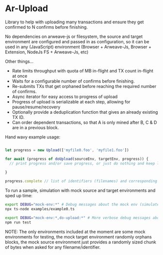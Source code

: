 Ar-Upload
=========

Library to help with uploading many transactions and ensure they get confirmed to N confirms
before finishing.

No dependencies on arweave-js or filesystem, the source and target environment
are configured and passed in as configuration, so it can be used in any (JavaScript)
environment (Browser + Arweave-Js, Browser + Extension, NodeJs FS + Arweave-Js, etc)

Other things...

- Rate limits throughput with quota of MB in-flight and TX count in-flight at once
- Waits for a configurable number of confirms before finishing.
- Re-submits TXs that get orphaned before reaching the required number of confirms.
- Async iterator for easy access to progress of upload
- Progress of upload is serializable at each step, allowing for pause/resume/recovery
- Optionally provide a deduplication function that gives an already existing TX ID.
- Can order dependent transactions, so that A is only mined after B, C & D are in a previous block.

Hand wavy example usage:

```typescript

let progress = new Upload(['myfile0.foo', 'myfile1.foo'])

for await (progress of doUpload(sourceEnv, targetEnv, progress)) {
  // print progress and/or save progress, or just do nothing and keep looping until we are done.
  
}

progress.complete // list of identifiers (filenames) and corresponding txids, that have required number of confirms

```

To run a sample, simulation with mock source and target environments and sped up time:

```bash
export DEBUG="mock-env:*" # Debug messages about the mock env (simulated orphaned blocks)
npx ts-node examples/example0.ts

```

```bash
export DEBUG="mock-env:*,do-upload:*" # More verbose debug messages about the queing & progress too.
npm run test
```

NOTE: The only environments included at the moment are some mock environments for testing, the mock target environment randomly orphans blocks, the mock source environment just provides a randomly sized chunk of bytes
when asked for any filename/identifier.

